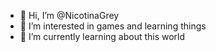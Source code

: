 - 👋 Hi, I’m @NicotinaGrey
- 👀 I’m interested in games and learning things
- 🌱 I’m currently learning about this world
